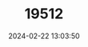 ---
title: "19512"
category: "Rhinocypha uenoi"
draft: false
date: 2024-02-22 13:03:50
languages:
  Japanese: ["Yaeyama-hanadaka-tombo"]
---